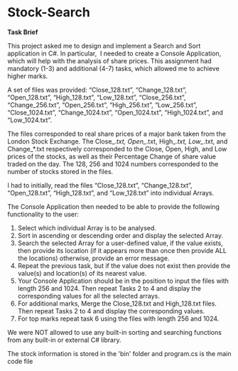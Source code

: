 # Stock-Search

<b> Task Brief </b>

This project asked me to design and implement a Search and Sort application in C#. In particular,  I needed to create a Console Application, which will help with the analysis of share prices. This assignment had mandatory (1-3) and additional (4-7) tasks, which allowed me to achieve higher marks.

A set of files was provided: “Close_128.txt”, “Change_128.txt”, “Open_128.txt”, “High_128.txt”, “Low_128.txt”, “Close_256.txt”, “Change_256.txt”, “Open_256.txt”, “High_256.txt”, “Low_256.txt”, “Close_1024.txt”, “Change_1024.txt”, “Open_1024.txt”, “High_1024.txt”, and “Low_1024.txt”.

The files corresponded to real share prices of a major bank taken from the London Stock Exchange. The Close_*.txt, Open_*.txt, High_*.txt, Low_*.txt, and Change_*.txt respectively corresponded to the Close, Open, High, and Low prices of the stocks, as well as their Percentage Change of share value traded on the day. The 128, 256 and 1024 numbers corresponded to the number of stocks stored in the files.

I had to initially, read the files “Close_128.txt”, “Change_128.txt”, “Open_128.txt”, “High_128.txt”, and “Low_128.txt” into individual Arrays.

The Console Application then needed to be able to provide the following functionality to the user:
1. Select which individual Array is to be analysed.
2. Sort in ascending or descending order and display the selected Array.
3. Search the selected Array for a user-defined value, if the value exists, then provide its location
(if it appears more than once then provide ALL the locations) otherwise, provide an error message.
4. Repeat the previous task, but if the value does not exist then provide the value(s) and location(s) of its nearest value. 
5. Your Console Application should be in the position to input the files with length 256 and 1024. Then repeat Tasks 2 to 4 and display the corresponding values for all the selected arrays.
6. For additional marks, Merge the Close_128.txt and High_128.txt files. Then repeat Tasks 2 to 4 and display the corresponding values.
7. For top marks repeat task 6 using the files with length 256 and 1024.

We were NOT allowed to use any built-in sorting and searching functions from any built-in or external C# library.

The stock information is stored in the 'bin' folder and program.cs is the main code file

